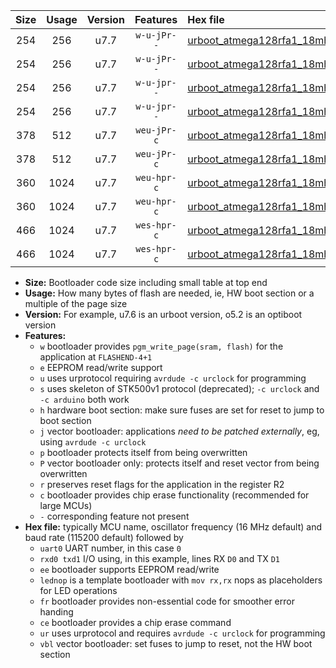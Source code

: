 |Size|Usage|Version|Features|Hex file|
|:-:|:-:|:-:|:-:|:--|
|254|256|u7.7|`w-u-jPr--`|[urboot_atmega128rfa1_18mhz432_4800bps_uart0_rxe0_txe1_lednop_ur_vbl.hex](https://raw.githubusercontent.com/stefanrueger/urboot.hex/main/mcus/atmega128rfa1/fcpu_18mhz432/4800_bps/urboot_atmega128rfa1_18mhz432_4800bps_uart0_rxe0_txe1_lednop_ur_vbl.hex)|
|254|256|u7.7|`w-u-jPr--`|[urboot_atmega128rfa1_18mhz432_4800bps_uart1_rxd2_txd3_lednop_ur_vbl.hex](https://raw.githubusercontent.com/stefanrueger/urboot.hex/main/mcus/atmega128rfa1/fcpu_18mhz432/4800_bps/urboot_atmega128rfa1_18mhz432_4800bps_uart1_rxd2_txd3_lednop_ur_vbl.hex)|
|254|256|u7.7|`w-u-jpr--`|[urboot_atmega128rfa1_18mhz432_4800bps_uart0_rxe0_txe1_lednop_fr_ur_vbl.hex](https://raw.githubusercontent.com/stefanrueger/urboot.hex/main/mcus/atmega128rfa1/fcpu_18mhz432/4800_bps/urboot_atmega128rfa1_18mhz432_4800bps_uart0_rxe0_txe1_lednop_fr_ur_vbl.hex)|
|254|256|u7.7|`w-u-jpr--`|[urboot_atmega128rfa1_18mhz432_4800bps_uart1_rxd2_txd3_lednop_fr_ur_vbl.hex](https://raw.githubusercontent.com/stefanrueger/urboot.hex/main/mcus/atmega128rfa1/fcpu_18mhz432/4800_bps/urboot_atmega128rfa1_18mhz432_4800bps_uart1_rxd2_txd3_lednop_fr_ur_vbl.hex)|
|378|512|u7.7|`weu-jPr-c`|[urboot_atmega128rfa1_18mhz432_4800bps_uart0_rxe0_txe1_ee_lednop_fr_ce_ur_vbl.hex](https://raw.githubusercontent.com/stefanrueger/urboot.hex/main/mcus/atmega128rfa1/fcpu_18mhz432/4800_bps/urboot_atmega128rfa1_18mhz432_4800bps_uart0_rxe0_txe1_ee_lednop_fr_ce_ur_vbl.hex)|
|378|512|u7.7|`weu-jPr-c`|[urboot_atmega128rfa1_18mhz432_4800bps_uart1_rxd2_txd3_ee_lednop_fr_ce_ur_vbl.hex](https://raw.githubusercontent.com/stefanrueger/urboot.hex/main/mcus/atmega128rfa1/fcpu_18mhz432/4800_bps/urboot_atmega128rfa1_18mhz432_4800bps_uart1_rxd2_txd3_ee_lednop_fr_ce_ur_vbl.hex)|
|360|1024|u7.7|`weu-hpr-c`|[urboot_atmega128rfa1_18mhz432_4800bps_uart0_rxe0_txe1_ee_lednop_fr_ce_ur.hex](https://raw.githubusercontent.com/stefanrueger/urboot.hex/main/mcus/atmega128rfa1/fcpu_18mhz432/4800_bps/urboot_atmega128rfa1_18mhz432_4800bps_uart0_rxe0_txe1_ee_lednop_fr_ce_ur.hex)|
|360|1024|u7.7|`weu-hpr-c`|[urboot_atmega128rfa1_18mhz432_4800bps_uart1_rxd2_txd3_ee_lednop_fr_ce_ur.hex](https://raw.githubusercontent.com/stefanrueger/urboot.hex/main/mcus/atmega128rfa1/fcpu_18mhz432/4800_bps/urboot_atmega128rfa1_18mhz432_4800bps_uart1_rxd2_txd3_ee_lednop_fr_ce_ur.hex)|
|466|1024|u7.7|`wes-hpr-c`|[urboot_atmega128rfa1_18mhz432_4800bps_uart0_rxe0_txe1_ee_lednop_fr_ce.hex](https://raw.githubusercontent.com/stefanrueger/urboot.hex/main/mcus/atmega128rfa1/fcpu_18mhz432/4800_bps/urboot_atmega128rfa1_18mhz432_4800bps_uart0_rxe0_txe1_ee_lednop_fr_ce.hex)|
|466|1024|u7.7|`wes-hpr-c`|[urboot_atmega128rfa1_18mhz432_4800bps_uart1_rxd2_txd3_ee_lednop_fr_ce.hex](https://raw.githubusercontent.com/stefanrueger/urboot.hex/main/mcus/atmega128rfa1/fcpu_18mhz432/4800_bps/urboot_atmega128rfa1_18mhz432_4800bps_uart1_rxd2_txd3_ee_lednop_fr_ce.hex)|

- **Size:** Bootloader code size including small table at top end
- **Usage:** How many bytes of flash are needed, ie, HW boot section or a multiple of the page size
- **Version:** For example, u7.6 is an urboot version, o5.2 is an optiboot version
- **Features:**
  + `w` bootloader provides `pgm_write_page(sram, flash)` for the application at `FLASHEND-4+1`
  + `e` EEPROM read/write support
  + `u` uses urprotocol requiring `avrdude -c urclock` for programming
  + `s` uses skeleton of STK500v1 protocol (deprecated); `-c urclock` and `-c arduino` both work
  + `h` hardware boot section: make sure fuses are set for reset to jump to boot section
  + `j` vector bootloader: applications *need to be patched externally*, eg, using `avrdude -c urclock`
  + `p` bootloader protects itself from being overwritten
  + `P` vector bootloader only: protects itself and reset vector from being overwritten
  + `r` preserves reset flags for the application in the register R2
  + `c` bootloader provides chip erase functionality (recommended for large MCUs)
  + `-` corresponding feature not present
- **Hex file:** typically MCU name, oscillator frequency (16 MHz default) and baud rate (115200 default) followed by
  + `uart0` UART number, in this case `0`
  + `rxd0 txd1` I/O using, in this example, lines RX `D0` and TX `D1`
  + `ee` bootloader supports EEPROM read/write
  + `lednop` is a template bootloader with `mov rx,rx` nops as placeholders for LED operations
  + `fr` bootloader provides non-essential code for smoother error handing
  + `ce` bootloader provides a chip erase command
  + `ur` uses urprotocol and requires `avrdude -c urclock` for programming
  + `vbl` vector bootloader: set fuses to jump to reset, not the HW boot section
